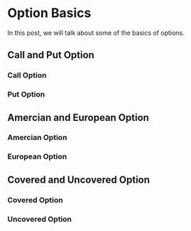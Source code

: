 # Option Basics

In this post, we will talk about some of the basics of options.

## Call and Put Option

### Call Option

### Put Option

## Amercian and European Option

### Amercian Option

### European Option

## Covered and Uncovered Option

### Covered Option

### Uncovered Option


